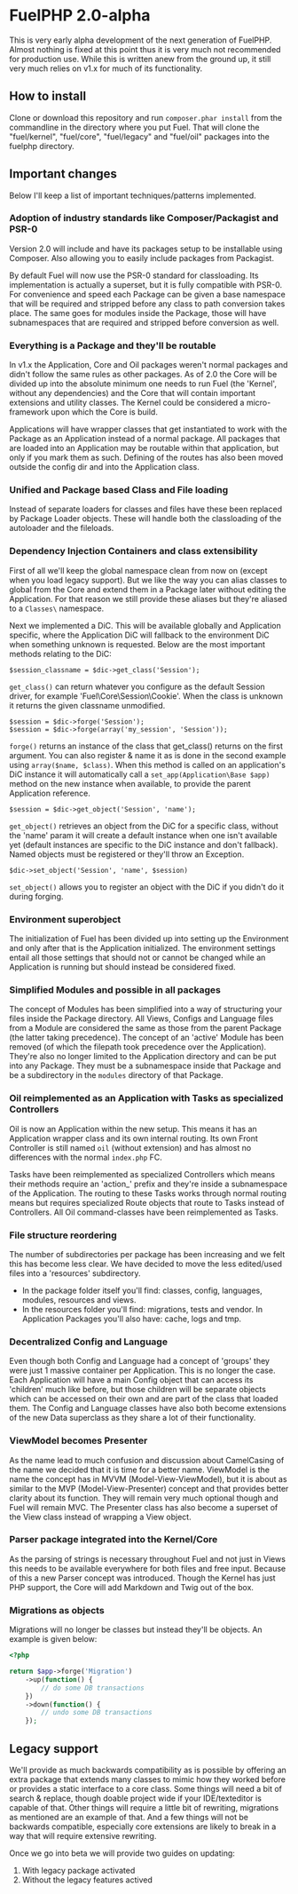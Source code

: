 # FuelPHP 2.0-alpha

This is very early alpha development of the next generation of FuelPHP. Almost nothing is fixed at this point thus it
is very much not recommended for production use.
While this is written anew from the ground up, it still very much relies on v1.x for much of its functionality.

## How to install

Clone or download this repository and run `composer.phar install` from the commandline in the directory where you put
Fuel. That will clone the "fuel/kernel", "fuel/core", "fuel/legacy" and "fuel/oil" packages into the fuelphp
directory.

## Important changes

Below I'll keep a list of important techniques/patterns implemented.

### Adoption of industry standards like Composer/Packagist and PSR-0

Version 2.0 will include and have its packages setup to be installable using Composer. Also allowing you to easily
include packages from Packagist.

By default Fuel will now use the PSR-0 standard for classloading. Its implementation is actually a superset, but it is
fully compatible with PSR-0. For convenience and speed each Package can be given a base namespace that will be required
and stripped before any class to path conversion takes place. The same goes for modules inside the Package, those
will have subnamespaces that are required and stripped before conversion as well.

### Everything is a Package and they'll be routable

In v1.x the Application, Core and Oil packages weren't normal packages and didn't follow the same rules as other
packages. As of 2.0 the Core will be divided up into the absolute minimum one needs to run Fuel (the 'Kernel', without
any dependencies) and the Core that will contain important extensions and utility classes. The Kernel could be
considered a micro-framework upon which the Core is build.

Applications will have wrapper classes that get instantiated to work with the Package as an Application instead of a
normal package. All packages that are loaded into an Application may be routable within that application, but only
if you mark them as such.
Defining of the routes has also been moved outside the config dir and into the Application class.

### Unified and Package based Class and File loading

Instead of separate loaders for classes and files have these been replaced by Package Loader objects. These will handle
both the classloading of the autoloader and the fileloads.

### Dependency Injection Containers and class extensibility

First of all we'll keep the global namespace clean from now on (except when you load legacy support). But we like the
way you can alias classes to global from the Core and extend them in a Package later without editing the Application.
For that reason we still provide these aliases but they're aliased to a `Classes\` namespace.

Next we implemented a DiC. This will be available globally and Application specific, where the Application DiC will
fallback to the environment DiC when something unknown is requested. Below are the most important methods relating to
the DiC:

    $session_classname = $dic->get_class('Session');

`get_class()` can return whatever you configure as the default Session driver, for example
'Fuel\\Core\\Session\\Cookie'. When the class is unknown it returns the given classname unmodified.

    $session = $dic->forge('Session');
    $session = $dic->forge(array('my_session', 'Session'));

`forge()` returns an instance of the class that get_class() returns on the first argument. You can also register &
name it as is done in the second example using `array($name, $class)`. When this method is called on an application's
DiC instance it will automatically call a `set_app(Application\Base $app)` method on the new instance when available,
to provide the parent Application reference.

    $session = $dic->get_object('Session', 'name');

`get_object()` retrieves an object from the DiC for a specific class, without the 'name' param it will create a
default instance when one isn't available yet (default instances are specific to the DiC instance and don't fallback).
Named objects must be registered or they'll throw an Exception.

    $dic->set_object('Session', 'name', $session)

`set_object()` allows you to register an object with the DiC if you didn't do it during forging.

### Environment superobject

The initialization of Fuel has been divided up into setting up the Environment and only after that is the Application
initialized. The environment settings entail all those settings that should not or cannot be changed while an
Application is running but should instead be considered fixed.

### Simplified Modules and possible in all packages

The concept of Modules has been simplified into a way of structuring your files inside the Package directory. All Views,
Configs and Language files from a Module are considered the same as those from the parent Package (the latter taking
precedence). The concept of an 'active' Module has been removed (of which the filepath took precedence over the
Application).
They're also no longer limited to the Application directory and can be put into any Package. They must be a
subnamespace inside that Package and be a subdirectory in the `modules` directory of that Package.

### Oil reimplemented as an Application with Tasks as specialized Controllers

Oil is now an Application within the new setup. This means it has an Application wrapper class and its own internal
routing. Its own Front Controller is still named `oil` (without extension) and has almost no differences with the
normal `index.php` FC.

Tasks have been reimplemented as specialized Controllers which means their methods require an 'action_' prefix and
they're inside a subnamespace of the Application. The routing to these Tasks works through normal routing means but
requires specialized Route objects that route to Tasks instead of Controllers.
All Oil command-classes have been reimplemented as Tasks.

### File structure reordering

The number of subdirectories per package has been increasing and we felt this has become less clear. We have decided
to move the less edited/used files into a 'resources' subdirectory.

* In the package folder itself you'll find: classes, config, languages, modules, resources and views.
* In the resources folder you'll find: migrations, tests and vendor. In Application Packages you'll also have: cache,
  logs and tmp.

### Decentralized Config and Language

Even though both Config and Language had a concept of 'groups' they were just 1 massive container per Application. This
is no longer the case. Each Application will have a main Config object that can access its 'children' much like
before, but those children will be separate objects which can be accessed on their own and are part of the class that
loaded them.
The Config and Language classes have also both become extensions of the new Data superclass as they share a lot of
their functionality.

### ViewModel becomes Presenter

As the name lead to much confusion and discussion about CamelCasing of the name we decided that it is time for a better
name. ViewModel is the name the concept has in MVVM (Model-View-ViewModel), but it is about as similar to the MVP
(Model-View-Presenter) concept and that provides better clarity about its function. They will remain very much optional
though and Fuel will remain MVC.
The Presenter class has also become a superset of the View class instead of wrapping a View object.

### Parser package integrated into the Kernel/Core

As the parsing of strings is necessary throughout Fuel and not just in Views this needs to be available everywhere for
both files and free input. Because of this a new Parser concept was introduced. Though the Kernel has just PHP support,
the Core will add Markdown and Twig out of the box.

### Migrations as objects

Migrations will no longer be classes but instead they'll be objects. An example is given below:

```php
<?php

return $app->forge('Migration')
	->up(function() {
		// do some DB transactions
	})
	->down(function() {
		// undo some DB transactions
	});
```

## Legacy support

We'll provide as much backwards compatibility as is possible by offering an extra package that extends many classes to
mimic how they worked before or provides a static interface to a core class. Some things will need a bit of search &
replace, though doable project wide if your IDE/texteditor is capable of that. Other things will require a little bit
of rewriting, migrations as mentioned are an example of that.
And a few things will not be backwards compatible, especially core extensions are likely to break in a way that will
require extensive rewriting.

Once we go into beta we will provide two guides on updating:

1. With legacy package activated
2. Without the legacy features actived
